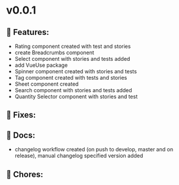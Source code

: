 # v0.0.1

## 🚀 Features:

- Rating component created with test and stories
- create Breadcrumbs component
- Select component with stories and tests added
- add VueUse package
- Spinner component created with stories and tests
- Tag component created with tests and stories
- Sheet component created
- Search component with stories and tests added
- Quantity Selector component with stories and test

## 🐛 Fixes:

## 📓 Docs:

- changelog workflow created (on push to develop, master and on release), manual changelog specified version added

## 🧹 Chores:
